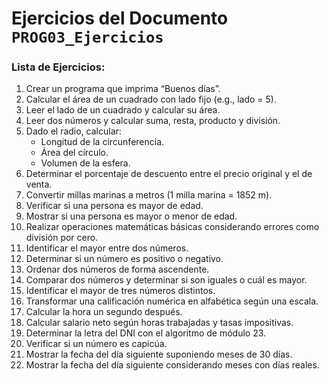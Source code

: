 
# Ejercicios del Documento `PROG03_Ejercicios`

### Lista de Ejercicios:
1. Crear un programa que imprima “Buenos días”.
2. Calcular el área de un cuadrado con lado fijo (e.g., lado = 5).
3. Leer el lado de un cuadrado y calcular su área.
4. Leer dos números y calcular suma, resta, producto y división.
5. Dado el radio, calcular:
   - Longitud de la circunferencia.
   - Área del círculo.
   - Volumen de la esfera.
6. Determinar el porcentaje de descuento entre el precio original y el de venta.
7. Convertir millas marinas a metros (1 milla marina = 1852 m).
8. Verificar si una persona es mayor de edad.
9. Mostrar si una persona es mayor o menor de edad.
10. Realizar operaciones matemáticas básicas considerando errores como división por cero.
11. Identificar el mayor entre dos números.
12. Determinar si un número es positivo o negativo.
13. Ordenar dos números de forma ascendente.
14. Comparar dos números y determinar si son iguales o cuál es mayor.
15. Identificar el mayor de tres números distintos.
16. Transformar una calificación numérica en alfabética según una escala.
17. Calcular la hora un segundo después.
18. Calcular salario neto según horas trabajadas y tasas impositivas.
19. Determinar la letra del DNI con el algoritmo de módulo 23.
20. Verificar si un número es capicúa.
21. Mostrar la fecha del día siguiente suponiendo meses de 30 días.
22. Mostrar la fecha del día siguiente considerando meses con días reales.
